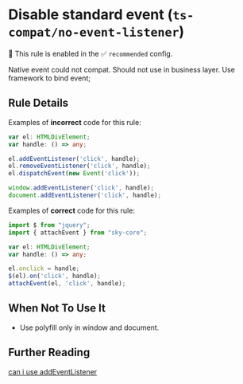 # Disable standard event (`ts-compat/no-event-listener`)

💼 This rule is enabled in the ✅ `recommended` config.

<!-- end auto-generated rule header -->

Native event could not compat. Should not use in business layer. Use framework to bind event;

## Rule Details

Examples of **incorrect** code for this rule:

```ts
var el: HTMLDivElement;
var handle: () => any;

el.addEventListener('click', handle);
el.removeEventListener('click', handle);
el.dispatchEvent(new Event('click'));

window.addEventListener('click', handle);
document.addEventListener('click', handle);
```

Examples of **correct** code for this rule:

```ts
import $ from "jquery";
import { attachEvent } from "sky-core";

var el: HTMLDivElement;
var handle: () => any;

el.onclick = handle;
$(el).on('click', handle);
attachEvent(el, 'click', handle);
```

## When Not To Use It

* Use polyfill only in window and document.

## Further Reading

[can i use addEventListener](https://caniuse.com/addeventlistener)
